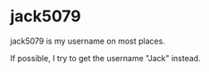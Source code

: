 # jack5079

jack5079 is my username on most places.

If possible, I try to get the username "Jack" instead.
